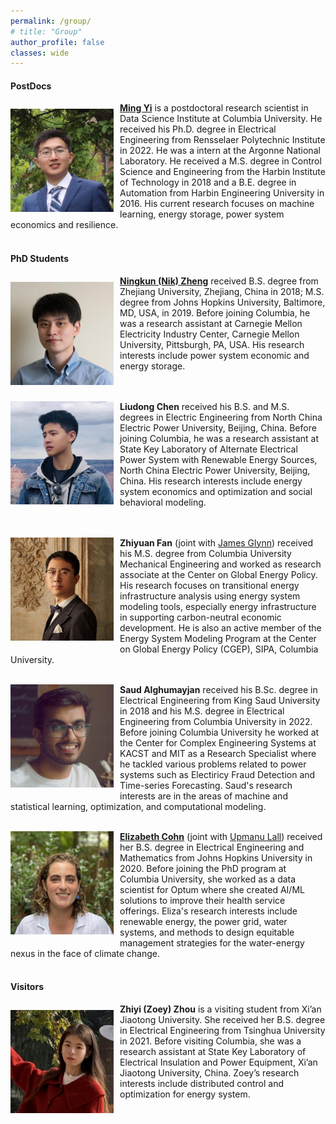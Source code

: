 ```yaml
---
permalink: /group/
# title: "Group"
author_profile: false
classes: wide
---
```


#### PostDocs

<img style="float: left;  margin-top: 10px;
  margin-bottom: 10px;
  margin-right: 10px;
  margin-left: 0px;" src="/assets/images/ming.jpeg" width="165px" >

[**Ming Yi**](https://yiminghit.github.io/) is a postdoctoral research scientist in Data Science Institute at Columbia University. He received his Ph.D. degree in Electrical Engineering from Rensselaer Polytechnic Institute in 2022. He was a intern at the Argonne National Laboratory. He received a M.S. degree in Control Science and Engineering from the Harbin Institute of Technology in 2018 and a B.E. degree in Automation from Harbin Engineering University in 2016. His current research focuses on machine learning, energy storage,  power system economics and resilience.
<br />
<br />

#### PhD Students

<img style="float: left;  margin-top: 10px;
  margin-bottom: 10px;
  margin-right: 10px;
  margin-left: 0px;" src="/assets/images/nik.jpeg" width="165px" >

[**Ningkun (Nik) Zheng**](https://ningkunzheng.github.io/) received B.S. degree from Zhejiang University, Zhejiang, China in 2018; M.S. degree from Johns Hopkins University, Baltimore, MD, USA, in 2019.  Before joining Columbia, he was a research assistant at Carnegie Mellon Electricity Industry Center, Carnegie Mellon University, Pittsburgh, PA, USA. His research interests include power system economic and energy storage.
<br />
<br />
<br />



<img style="float: left;  margin-top: 0px;
  margin-bottom: 10px;
  margin-right: 10px;
  margin-left: 0px;" src="/assets/images/liudong.jpeg" width="165px" >

**Liudong Chen** received his B.S. and M.S. degrees in Electric Engineering from North China Electric Power University, Beijing, China. Before joining Columbia, he was a research assistant at State Key Laboratory of Alternate Electrical Power System with Renewable Energy Sources, North China Electric Power University, Beijing, China. His research interests include energy system economics and optimization and social behavioral modeling.
<br />
<br />
<br />

<img style="float: left;  margin-top: 0px;
  margin-bottom: 10px;
  margin-right: 10px;
  margin-left: 0px;" src="/assets/images/fan.jpeg" width="165px" >

**Zhiyuan Fan** (joint with [James Glynn](https://www.energypolicy.columbia.edu/dr-james-glynn)) received his M.S. degree from Columbia University Mechanical Engineering and worked as research associate at the Center on Global Energy Policy. His research focuses on transitional energy infrastructure analysis using energy system modeling tools, especially energy infrastructure in supporting carbon-neutral economic development. He is also an active member of the Energy System Modeling Program at the Center on Global Energy Policy (CGEP), SIPA, Columbia University.
<br />
<br />

<img style="float: left;  margin-top: 0px;
  margin-bottom: 10px;
  margin-right: 10px;
  margin-left: 0px;" src="/assets/images/saud.jpeg" width="165px" >

**Saud Alghumayjan**  received his B.Sc. degree in Electrical Engineering from King Saud University in 2018 and his M.S. degree in Electrical Engineering from Columbia University in 2022. Before joining Columbia University he worked at the Center for Complex Engineering Systems at KACST and MIT as a Research Specialist where he tackled various problems related to power systems such as Electiricy Fraud Detection and Time-series Forecasting. Saud's research interests are in the areas of machine and statistical learning, optimization, and computational modeling.
<br />
<br />

<img style="float: left;  margin-top: 0px;
  margin-bottom: 10px;
  margin-right: 10px;
  margin-left: 0px;" src="/assets/images/cohn.jpeg" width="165px" >

[**Elizabeth Cohn**](https://github.com/ecohn44) (joint with [Upmanu Lall](http://www.columbia.edu/~ula2/)) received her B.S. degree in Electrical Engineering and Mathematics from Johns Hopkins University in 2020. Before joining the PhD program at Columbia University, she worked as a data scientist for Optum where she created AI/ML solutions to improve their health service offerings. Eliza's research interests include renewable energy, the power grid,  water systems, and methods to design equitable management strategies for the water-energy nexus in the face of climate change.
<br />
<br />

#### Visitors

<img style="float: left;  margin-top: 10px;
  margin-bottom: 10px;
  margin-right: 10px;
  margin-left: 0px;" src="/assets/images/zhiyi.jpg" width="165px" >

**Zhiyi (Zoey) Zhou** is a visiting student from Xi’an Jiaotong University. She received her B.S. degree in Electrical Engineering from Tsinghua University in 2021. Before visiting Columbia, she was a research assistant at State Key Laboratory of Electrical Insulation and Power Equipment, Xi’an Jiaotong University, China. Zoey’s research interests include distributed control and optimization for energy system.
<br />
<br />

<!-- #### MS Students

<img style="float: left;  margin-top: 10px;
  margin-bottom: 10px;
  margin-right: 10px;
  margin-left: 0px;" src="/assets/images/joshua.jpg" width="150px" >

[**Joshua Jaworski**](https://www.linkedin.com/in/jjjaworski/) is an Electrical Engineering M.Sc. student at Columbia University. He received his B.Sc. degree in Mechanical Engineering from the University of Washington, Seattle, U.S. in 2017. Before joining the M.Sc. program at Columbia, he was the lead Process Engineer at First Quantum Minerals’ power station, port and copper concentrate filtration plant complex in Panama.
<br />
<br />
<br />

<img style="float: left;  margin-top: 0px;
  margin-bottom: 10px;
  margin-right: 10px;
  margin-left: 0px;" src="/assets/images/yousuf.jpg" width="150px" >

**Yousuf Baker** is an M.Sc Electrical Engineering student at Columbia University. He completed his B.Sc in Electrical Engineering at Boston University during which he also worked as a research assistant in BU's computational imaging lab working on scalable deep learning methods, and also as a venture's associate working on the divestment from shale oil to clean tech.
<br />
<br />
<br />

<img style="float: left;  margin-top: 0px;
  margin-bottom: 10px;
  margin-right: 10px;
  margin-left: 0px;" src="/assets/images/jiajun.jpg" width="150px" >

**Jiajun Han** is an M.Sc Electrical Engineering student at Columbia University. He graduated from North China Electric Power University and my BS study mainly refers to power systems and grids.

<br />
<br />



#### Undergraduate Students



#### Alumni

**MS students**<br />
*Yishi Wang*, Civil Engineering and Engineering Mechanics, 2021<br />
*Sacha Belaisch*, Electrical Engineering, 2021<br />
*Zekun Ji*, Applied Mathematics, 2021<br />
*Danyi Huang*, Chemical Engineering, 2021<br />



**Undergraduate students**<br />
*Steven Liu*, Computer Science, 2021<br />
*Akira Higaki*, Computer Science, 2021<br />
*Luiz do Valle*, Computer Science, 2020<br />
*Felipe Couto*, Mechanical Engineering, 2020<br />
*Wenting Ma*, Electrical Engineering, Tsinghua University (visitor), 2020 -->
